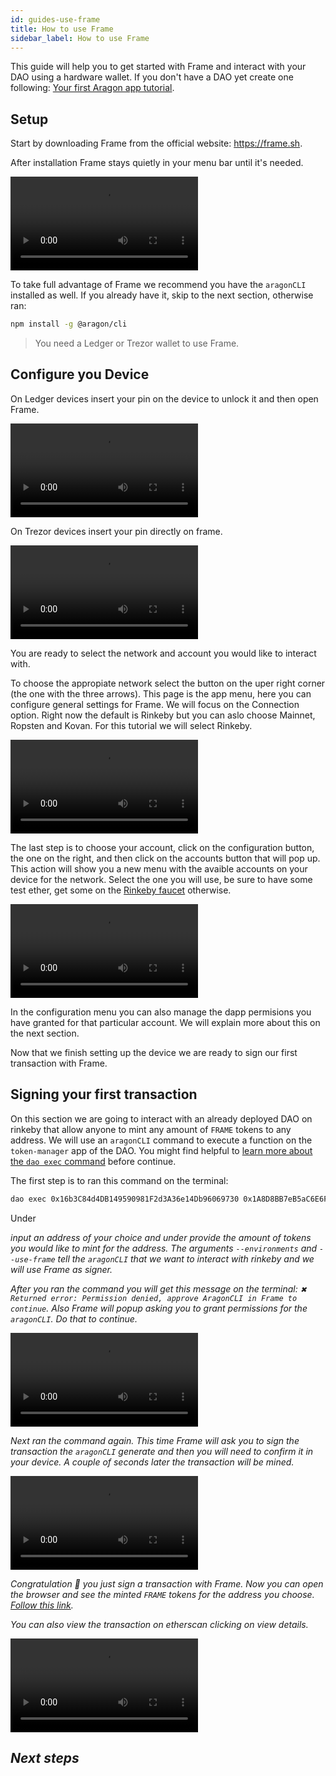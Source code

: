 ```yaml
---
id: guides-use-frame
title: How to use Frame
sidebar_label: How to use Frame
---
```


This guide will help you to get started with Frame and interact with your DAO using a hardware wallet. If you don't have a DAO yet create one following: [Your first Aragon app tutorial](tutorial.md).

## Setup

Start by downloading Frame from the official website: https://frame.sh.

After installation Frame stays quietly in your menu bar until it's needed.

![](/docs/assets/frame-intro.mp4)

To take full advantage of Frame we recommend you have the `aragonCLI` installed as well. If you already have it, skip to the next section, otherwise ran:

```sh
npm install -g @aragon/cli
```

> You need a Ledger or Trezor wallet to use Frame.

## Configure you Device

On Ledger devices insert your pin on the device to unlock it and then open Frame.

![](/docs/assets/frame-ledger.mp4)

On Trezor devices insert your pin directly on frame.

![](/docs/assets/frame-trezor.mp4)

You are ready to select the network and account you would like to interact with.

To choose the appropiate network select the button on the uper right corner (the one with the three arrows). This page is the app menu, here you can configure general settings for Frame. We will focus on the Connection option. Right now the default is Rinkeby but you can aslo choose Mainnet, Ropsten and Kovan. For this tutorial we will select Rinkeby.

![](/docs/assets/frame-app-menu.mp4)

The last step is to choose your account, click on the configuration button, the one on the right, and then click on the accounts button that will pop up. This action will show you a new menu with the avaible accounts on your device for the network. Select the one you will use, be sure to have some test ether, get some on the [Rinkeby faucet](https://faucet.rinkeby.io) otherwise.

![](/docs/assets/frame-accounts.mp4)

In the configuration menu you can also manage the dapp permisions you have granted for that particular account. We will explain more about this on the next section.

Now that we finish setting up the device we are ready to sign our first transaction with Frame.

## Signing your first transaction

On this section we are going to interact with an already deployed DAO on rinkeby that allow anyone to mint any amount of `FRAME` tokens to any address. We will use an `aragonCLI` command to execute a function on the `token-manager` app of the DAO. You might find helpful to [learn more about the `dao exec` command](https://hack.aragon.org/docs/cli-dao-commands#dao-exec) before continue.

The first step is to ran this command on the terminal:

```sh
dao exec 0x16b3C84d4DB149590981F2d3A36e14Db96069730 0x1A8D8BB7eB5aC6E6F51dF5E65d301c7e5dD00D58 mint <address> <amount> --environment aragon:rinkeby --use-frame
```

Under <address> input an address of your choice and under <amount> provide the amount of tokens you would like to mint for the address. The arguments `--environments` and `--use-frame` tell the `aragonCLI` that we want to interact with rinkeby and we will use Frame as signer.

After you ran the command you will get this message on the terminal: `✖ Returned error: Permission denied, approve AragonCLI in Frame to continue`. Also Frame will popup asking you to grant permissions for the `aragonCLI`. Do that to continue.

![](/docs/assets/frame-permissions.mp4)

Next ran the command again. This time Frame will ask you to sign the transaction the `aragonCLI` generate and then you will need to confirm it in your device. A couple of seconds later the transaction will be mined.

![](/docs/assets/frame-first-tx.mp4)

Congratulation 🎉 you just sign a transaction with Frame. Now you can open the browser and see the minted `FRAME` tokens for the address you choose. [Follow this link](https://rinkeby.aragon.org/#/0x16b3C84d4DB149590981F2d3A36e14Db96069730/0x1a8d8bb7eb5ac6e6f51df5e65d301c7e5dd00d58).

You can also view the transaction on etherscan clicking on view details.

![](/docs/assets/frame-view-tx.mp4)

## Next steps
